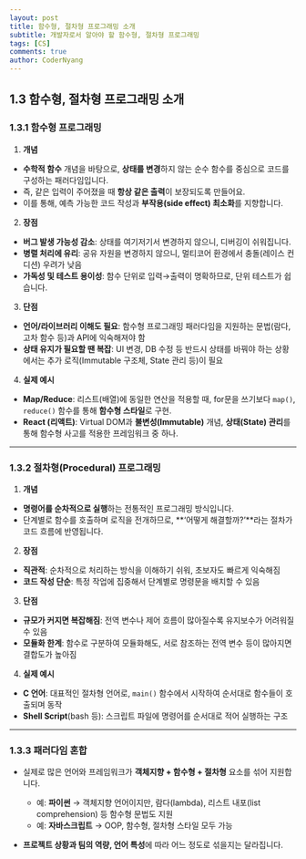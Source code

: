 ```yaml
---
layout: post
title: 함수형, 절차형 프로그래밍 소개
subtitle: 개발자로서 알아야 할 함수형, 절차형 프로그래밍
tags: [CS]
comments: true
author: CoderNyang
---
```



## **1.3 함수형, 절차형 프로그래밍 소개**

### 1.3.1 함수형 프로그래밍

1. **개념**

* **수학적 함수** 개념을 바탕으로, **상태를 변경**하지 않는 순수 함수를 중심으로 코드를 구성하는 패러다임입니다.
* 즉, 같은 입력이 주어졌을 때 **항상 같은 출력**이 보장되도록 만들어요.
* 이를 통해, 예측 가능한 코드 작성과 **부작용(side effect) 최소화**를 지향합니다.

2. **장점**

* **버그 발생 가능성 감소**: 상태를 여기저기서 변경하지 않으니, 디버깅이 쉬워집니다.
* **병렬 처리에 유리**: 공유 자원을 변경하지 않으니, 멀티코어 환경에서 충돌(레이스 컨디션) 우려가 낮음
* **가독성 및 테스트 용이성**: 함수 단위로 입력→출력이 명확하므로, 단위 테스트가 쉽습니다.

3. **단점**

* **언어/라이브러리 이해도 필요**: 함수형 프로그래밍 패러다임을 지원하는 문법(람다, 고차 함수 등)과 API에 익숙해져야 함
* **상태 유지가 필요할 땐 복잡**: UI 변경, DB 수정 등 반드시 상태를 바꿔야 하는 상황에서는 추가 로직(Immutable 구조체, State 관리 등)이 필요

4. **실제 예시**

* **Map/Reduce**: 리스트(배열)에 동일한 연산을 적용할 때, for문을 쓰기보다 `map()`, `reduce()` 함수를 통해 **함수형 스타일**로 구현.
* **React (리액트)**: Virtual DOM과 **불변성(Immutable)** 개념, **상태(State) 관리**를 통해 함수형 사고를 적용한 프레임워크 중 하나.

***

### 1.3.2 절차형(Procedural) 프로그래밍

1. **개념**

* **명령어를 순차적으로 실행**하는 전통적인 프로그래밍 방식입니다.
* 단계별로 함수를 호출하며 로직을 전개하므로, \*\*‘어떻게 해결할까?’\*\*라는 절차가 코드 흐름에 반영됩니다.

2. **장점**

* **직관적**: 순차적으로 처리하는 방식을 이해하기 쉬워, 초보자도 빠르게 익숙해짐
* **코드 작성 단순**: 특정 작업에 집중해서 단계별로 명령문을 배치할 수 있음

3. **단점**

* **규모가 커지면 복잡해짐**: 전역 변수나 제어 흐름이 많아질수록 유지보수가 어려워질 수 있음
* **모듈화 한계**: 함수로 구분하여 모듈화해도, 서로 참조하는 전역 변수 등이 많아지면 결합도가 높아짐

4. **실제 예시**

* **C 언어**: 대표적인 절차형 언어로, `main()` 함수에서 시작하여 순서대로 함수들이 호출되며 동작
* **Shell Script**(bash 등): 스크립트 파일에 명령어를 순서대로 적어 실행하는 구조

***

### 1.3.3 패러다임 혼합

* 실제로 많은 언어와 프레임워크가 **객체지향 + 함수형 + 절차형** 요소를 섞어 지원합니다.

  * 예: **파이썬** → 객체지향 언어이지만, 람다(lambda), 리스트 내포(list comprehension) 등 함수형 문법도 지원
  * 예: **자바스크립트** → OOP, 함수형, 절차형 스타일 모두 가능

* **프로젝트 상황과 팀의 역량, 언어 특성**에 따라 어느 정도로 섞을지는 달라집니다.



